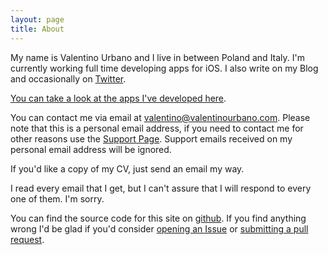 ```yaml
---
layout: page
title: About
---
```


My name is Valentino Urbano and I live in between Poland and Italy. I'm currently working full time developing apps for iOS. I also write on my Blog and occasionally on [Twitter](https://twitter.com/valentinourbano). 

[You can take a look at the apps I've developed here](/apps).

You can contact me via email at <a href="mailto:valentino@valentinourbano.com">valentino@valentinourbano.com</a>. Please note that this is a personal email address, if you need to contact me for other reasons use the [Support Page](/support/). Support emails received on my personal email address will be ignored. 

If you'd like a copy of my CV, just send an email my way. 

I read every email that I get, but I can't assure that I will respond to every one of them. I'm sorry.

You can find the source code for this site on [github](https://github.com/valeIT/valeIT.github.io). If you find anything wrong I'd be glad if you'd consider [opening an Issue](https://github.com/valeIT/valeIT.github.io/issues) or [submitting a pull request](https://github.com/valeIT/valeIT.github.io/pulls).